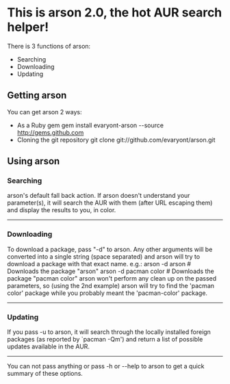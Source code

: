 # This is arson 2.0, the hot AUR search helper!

There is 3 functions of arson:

* Searching
* Downloading
* Updating

## Getting arson

You can get arson 2 ways:

* As a Ruby gem
      gem install evaryont-arson --source http://gems.github.com
* Cloning the git repository
      git clone git://github.com/evaryont/arson.git

## Using arson

### Searching

arson's default fall back action. If arson doesn't understand your parameter(s),
it will search the AUR with them (after URL escaping them) and display the
results to you, in color.

-----

### Downloading

To download a package, pass "-d" to arson. Any other arguments will be converted
into a single string (space separated) and arson will try to download a package
with that exact name. e.g.:
	arson -d arson # Downloads the package "arson"
	arson -d pacman color # Downloads the package "pacman color"
arson won't perform any clean up on the passed parameters, so (using the 2nd
example) arson will try to find the 'pacman color' package while you probably
meant the 'pacman-color' package.

-----

### Updating

If you pass -u to arson, it will search through the locally installed foreign
packages (as reported by `pacman -Qm') and return a list of possible updates
available in the AUR.

-----

You can not pass anything or pass -h or --help to arson to get a quick summary of
these options.
